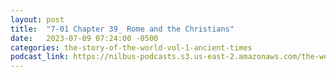 ```yaml
---
layout: post
title:  "7-01 Chapter 39_ Rome and the Christians"
date:   2023-07-09 07:24:00 -0500
categories: the-story-of-the-world-vol-1-ancient-times
podcast_link: https://nilbus-podcasts.s3.us-east-2.amazonaws.com/the-well-trained-mind/The%20Story%20of%20the%20World%20Vol.%201%20Ancient%20Times/7-01%20Chapter%2039_%20Rome%20and%20the%20Christians.mp3
---
```

